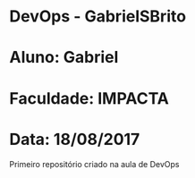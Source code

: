 # DevOps - GabrielSBrito
# Aluno: Gabriel
# Faculdade: IMPACTA
# Data: 18/08/2017

Primeiro repositório criado na aula de DevOps
